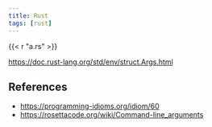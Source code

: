 ```yaml
---
title: Rust
tags: [rust]
---
```


{{< r "a.rs" >}}

<https://doc.rust-lang.org/std/env/struct.Args.html>

## References

- <https://programming-idioms.org/idiom/60>
- <https://rosettacode.org/wiki/Command-line_arguments>
